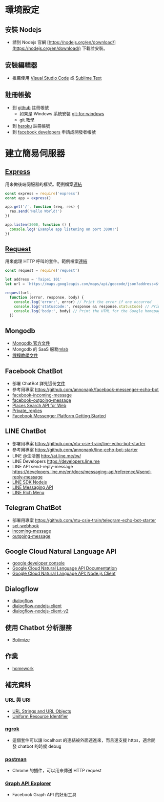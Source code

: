 # 環境設定
## 安裝 Nodejs
  * 請到 Nodejs 官網 [https://nodejs.org/en/download/](https://nodejs.org/en/download/) 下載並安裝。

## 安裝編輯器
  * 推薦使用 [Visual Studio Code](https://code.visualstudio.com/) 或 [Sublime Text](https://www.sublimetext.com/)
## 註冊帳號
  * 到 [github](https://www.github.com) 註冊帳號
    * 如果是 Windows 系統安裝 [git-for-windows](https://git-for-windows.github.io/)
    * [git 教學](https://git-scm.com/book/zh-tw/v1/%E9%96%8B%E5%A7%8B)
  * 到 [heroku](https://www.heroku.com) 註冊帳號
  * 到 [facebook developers](https://developers.facebook.com) 申請成開發者帳號

# 建立簡易伺服器
## [Express](https://expressjs.com/) 
用來做後端伺服器的框架。範例檔案[連結](https://github.com/ntu-csie-train/chatbot-class/tree/master/examples/express)
```javascript
const express = require('express')
const app = express()

app.get('/', function (req, res) {
  res.send('Hello World!')
})

app.listen(3000, function () {
  console.log('Example app listening on port 3000!')
})
```

## [Request](https://github.com/request/request)
用來處理 HTTP 呼叫的套件。範例檔案[連結](https://github.com/ntu-csie-train/chatbot-class/tree/master/examples/request)
```javascript
const request = require('request')

let address = 'Taipei 101'
let url = `https://maps.googleapis.com/maps/api/geocode/json?address=${address}`

request(url,
  function (error, response, body) {
    console.log('error:', error) // Print the error if one occurred
    console.log('statusCode:', response && response.statusCode) // Print the response status code if a response was received
    console.log('body:', body) // Print the HTML for the Google homepage.
  })

```

## Mongodb
  * [Mongodb 官方文件](https://mongodb.github.io/node-mongodb-native/)
  * Mongodb 的 SaaS 服務[mlab](https://mlab.com/)
  * [課程教學文件](./mongodb.md)

## Facebook ChatBot
  * 部署 ChatBot 詳見這份[文件](./deploy_fb_chatbot.md)
  * 參考用專案 https://github.com/annonapk/facebook-messenger-echo-bot
  * [facebook-incoming-message](https://developers.facebook.com/docs/messenger-platform/webhook-reference#format)
  * [facebook-outgoing-message](https://developers.facebook.com/docs/messenger-platform/send-api-reference#request)
  * [Places Search API for Web](https://developers.facebook.com/docs/places/web/search)
  * [Private_replies](https://developers.facebook.com/docs/graph-api/reference/object/private_replies/)
  * [Facebook Messenger Platform Getting Started](https://developers.facebook.com/docs/messenger-platform/guides/setup)

## LINE ChatBot
  * 部署用專案 https://github.com/ntu-csie-train/line-echo-bot-starter
  * 參考用專案 https://github.com/annonapk/line-echo-bot-starter
  * LINE @生活圈 http://at.line.me/tw/ 
  * LINE Developers https://developers.line.me
  * LINE API send-reply-message https://developers.line.me/en/docs/messaging-api/reference/#send-reply-message
  * [LINE SDK Nodejs](https://line.github.io/line-bot-sdk-nodejs/)
  * [LINE Messaging API](https://developers.line.me/en/docs/messaging-api/reference/)
  * [LINE Rich Menu](https://developers.line.me/en/docs/messaging-api/using-rich-menus/)

## Telegram ChatBot
  * 部署用專案 https://github.com/ntu-csie-train/telegram-echo-bot-starter
  * [set-webhook](https://core.telegram.org/bots/api#setwebhook)
  * [incoming-message](https://core.telegram.org/bots/api#getting-updates)
  * [outgoing-message](https://core.telegram.org/bots/api#sendmessage)

## Google Cloud Natural Language API
  * [google developer console](https://console.developers.google.com/)
  * [Google Cloud Natural Language API Documentation](https://cloud.google.com/natural-language/docs/)
  * [Google Cloud Natural Language API: Node.js Client](https://cloud.google.com/nodejs/docs/reference/language/1.1.x/?hl=zh-tw)

## Dialogflow
  * [dialogflow](https://dialogflow.com/)
  * [dialogflow-nodejs-client](https://github.com/dialogflow/dialogflow-nodejs-client)
  * [dialogflow-nodejs-client-v2](https://github.com/dialogflow/dialogflow-nodejs-client-v2)

## 使用 Chatbot 分析服務
  * [Botimize](https://www.getbotimize.com/)

## 作業
  * [homework](/homework.md)

## 補充資料
 ### URL 與 URI 
  * [URL Strings and URL Objects](https://nodejs.org/api/url.html)
  * [Uniform Resource Identifier](https://en.wikipedia.org/wiki/Uniform_Resource_Identifier)
 ### [ngrok](https://ngrok.com/)
  * 這個套件可以讓 localhost 的連結被外面連進來，而且還支援 https，適合開發 chatbot 的時候 debug

 ### [postman](https://chrome.google.com/webstore/detail/postman/fhbjgbiflinjbdggehcddcbncdddomop?hl=zh-TW)
  * Chrome 的插件，可以用來傳送 HTTP request
 ### [Graph API Explorer](https://developers.facebook.com/tools/explorer/)
  * Facebook Graph API 的好用工具
